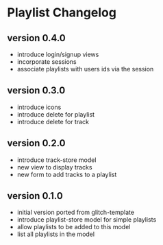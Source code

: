 # Playlist Changelog

## version 0.4.0

- introduce login/signup views
- incorporate sessions
- associate playlists with users ids via the session

## version 0.3.0

- introduce icons
- introduce delete for playlist
- introduce delete for track

## version 0.2.0

- introduce track-store model
- new view to display tracks
- new form to add tracks to a playlist

## version 0.1.0

- initial version ported from glitch-template
- introduce playlist-store model for simple playlists
- allow playlists to be added to this model
- list all playlists in the model
